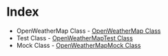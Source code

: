 # Index

- OpenWeatherMap Class - [OpenWeatherMap Class](OpenWeatherMap.md)
- Test Class - [OpenWeatherMapTest Class](OpenWeatherMapTest.md)
- Mock Class - [OpenWeatherMapMock Class](OpenWeatherMapMock.md)
